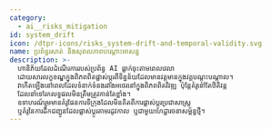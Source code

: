 ```yaml
---
category:
  - ai__risks_mitigation
id: system_drift
icon: /dtpr-icons/risks_system-drift-and-temporal-validity.svg
name: ប្រព័ន្ធរសាត់ និងសុពលភាពបណ្តោះអាសន្ន
description: >-
  ហានិភ័យដែលដំណើរការរបស់ប្រព័ន្ធ AI ធ្លាក់ចុះតាមពេលវេលា
  ដោយសារលក្ខខណ្ឌក្នុងពិភពពិតផ្លាស់ប្តូរពីទិន្នន័យដែលមានវត្តមានក្នុងវគ្គបណ្តុះបណ្តាល។
  វាកើតឡើងនៅពេលដែលទំនាក់ទំនងរវាងអថេរនៅក្នុងពិភពពិតវិវឌ្ឍ ប៉ុន្តែគំរូនៅតែឋិតិវន្ត
  ដែលនាំទៅរកលទ្ធផលមិនត្រឹមត្រូវកាន់តែខ្លាំង។
  ឧទាហរណ៍រួមមានគំរូផែនការទីក្រុងដែលមិនគិតពីការផ្លាស់ប្តូរប្រជាសាស្រ្ត
  ឬគំរូនៃការដឹកជញ្ជូនដែលផ្លាស់ប្តូរតាមរដូវកាល ឬជាមួយហេដ្ឋារចនាសម្ព័ន្ធថ្មី។
---
```


